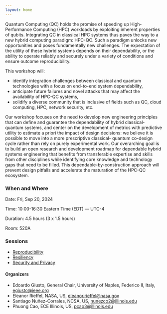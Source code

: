 ```yaml
---
layout: home
---
```

Quantum Computing (QC) holds the promise of speeding up High-Performance Computing (HPC) workloads by exploiting inherent properties of qubits. Integrating QC in classical HPC systems thus paves the way to a new hybrid computing paradigm: HPC-QC. Such a paradigm unlocks new opportunities and poses fundamentally new challenges. The expectation of the utility of these hybrid systems depends on their dependability, or the ability to operate reliably and securely under a variety of conditions and ensure outcome reproducibility.

This workshop will:
- identify integration challenges between classical and quantum technologies with a focus on end-to-end system dependability,
- anticipate future failures and novel attacks that may affect the availability of HPC-QC systems,
- solidify a diverse community that is inclusive of fields such as QC, cloud computing, HPC, network security, etc.

Our workshop focuses on the need to develop new engineering principles that can define and guarantee the dependability of hybrid classical-quantum systems, and center on the development of metrics with predictive utility to estimate a priori the impact of design decisions: we believe it is possible to move into a more prescriptive classical- quantum co-design cycle rather than rely on purely experimental work. Our overarching goal is to build an open research and development roadmap for dependable hybrid systems engineering that benefits from transferable expertise and skills from other disciplines while identifying core knowledge and technology gaps that need to be filled. This dependable-by-construction approach will prevent design pitfalls and accelerate the maturation of the HPC-QC ecosystem.

### When and Where
Date: Fri, Sep 20, 2024

Time: 10:00-16:30 Eastern Time (EDT) — UTC-4

Duration: 4.5 hours (3 x 1.5 hours)

Room: 520A

### Sessions
- [Reproducibility](/talks/talk1)
- [Resiliency](/talks/talk2)
- [Security and Privacy](/talks/talk3)


#### Organizers
- Edoardo Giusto, General Chair, University of Naples, Federico II, Italy, [egiusto@ieee.org](mailto:egiusto@ieee.org)
- Eleanor Rieffel, NASA, US, [eleanor.rieffel@nasa.gov](mailto:eleanor.rieffel@nasa.gov)
- Santiago Nuñez-Corrales, NCSA, US, [nunezco2@illinois.edu](mailto:nunezco2@illinois.edu)
- Phuong Cao, ECE Illinois, US, [pcao3@illinois.edu](mailto:pcao3@illinois.edu)
